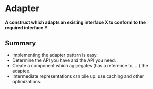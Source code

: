 # Adapter
**A construct which adapts an existing interface X to conform to the required interface Y.**

## Summary
- Implementing the adapter pattern is easy.
- Determine the API you have and the API you need.
- Create a component which aggregates (has a reference to, ...) the adaptee.
- Intermediate representations can pile up: use caching and other optimizations.